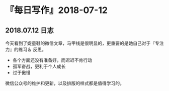# 『每日写作』2018-07-12
## 2018.07.12  日志

今天看到了娖童鞋的微信文章，马甲线是很明显的，更重要的是她自己对于『专注力』的练习＆ 反思。
 - 各个方面还没有准备好，而迟迟不肯行动
 - 孤军奋战，更利于个人成长
 - 过于傲慢

微信公众号的维护和更新，以及排版的样式都是值得学习的。